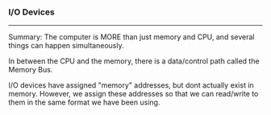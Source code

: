 ### I/O Devices 
---

Summary: The computer is MORE than just memory and CPU, and several things can happen simultaneously. 

In between the CPU and the memory, there is a data/control path called the Memory Bus.

I/O devices have assigned "memory" addresses, but dont actually exist in memory. However, we assign these addresses so that we can read/write to them in the same format we have been using.

